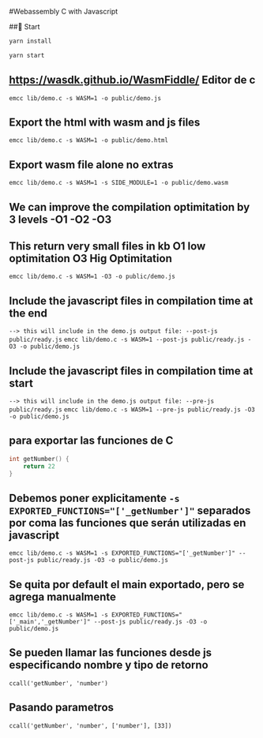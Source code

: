 #Webassembly C with Javascript

##🚀 Start
```BASH
yarn install

yarn start
```

## https://wasdk.github.io/WasmFiddle/ Editor de c

`emcc lib/demo.c -s WASM=1 -o public/demo.js`

## Export the html with wasm and js files
`emcc lib/demo.c -s WASM=1 -o public/demo.html`

## Export wasm file alone no extras
`emcc lib/demo.c -s WASM=1 -s SIDE_MODULE=1 -o public/demo.wasm`

## We can improve the compilation optimitation by 3 levels -O1 -O2 -O3
## This return very small files in kb O1 low optimitation O3 Hig Optimitation
`emcc lib/demo.c -s WASM=1 -O3 -o public/demo.js`

## Include the javascript files in compilation time at the end
`--> this will include in the demo.js output file: --post-js public/ready.js`
`emcc lib/demo.c -s WASM=1 --post-js public/ready.js -O3 -o public/demo.js`

## Include the javascript files in compilation time at start
`--> this will include in the demo.js output file: --pre-js public/ready.js`
`emcc lib/demo.c -s WASM=1 --pre-js public/ready.js -O3 -o public/demo.js`

## para exportar las funciones de C
```C
int getNumber() {
    return 22
}
```
## Debemos poner explicitamente `-s EXPORTED_FUNCTIONS="['_getNumber']"` separados por coma las funciones que serán utilizadas en javascript
`emcc lib/demo.c -s WASM=1 -s EXPORTED_FUNCTIONS="['_getNumber']" --post-js public/ready.js -O3 -o public/demo.js`

## Se quita por default el main exportado, pero se agrega manualmente
`emcc lib/demo.c -s WASM=1 -s EXPORTED_FUNCTIONS="['_main','_getNumber']" --post-js public/ready.js -O3 -o public/demo.js`

## Se pueden llamar las funciones desde js especificando nombre y tipo de retorno
`ccall('getNumber', 'number')`

## Pasando parametros
`ccall('getNumber', 'number', ['number'], [33])`


